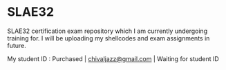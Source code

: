 # SLAE32
SLAE32 certification exam repository which I am currently undergoing training for. I will be uploading my shellcodes and exam assignments in future.

My student ID : Purchased | chivaljazz@gmail.com | Waiting for student ID




